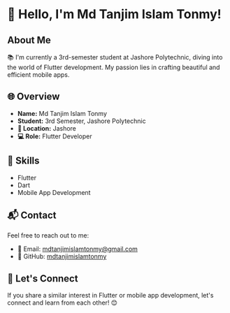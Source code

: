 # 👋 Hello, I'm Md Tanjim Islam Tonmy!

## About Me

📚 I'm currently a 3rd-semester student at Jashore Polytechnic, diving into the world of Flutter development. My passion lies in crafting beautiful and efficient mobile apps.

## 🌐 Overview

- **Name:** Md Tanjim Islam Tonmy
- **Student:** 3rd Semester, Jashore Polytechnic
- **📍 Location:** Jashore
- **💻 Role:** Flutter Developer

## 🚀 Skills

- Flutter
- Dart
- Mobile App Development

## 📬 Contact

Feel free to reach out to me:

- 📧 Email: mdtanjimislamtonmy@gmail.com
- 🐙 GitHub: [mdtanjimislamtonmy](https://github.com/mdtanjimislamtonmy)

## 🔗 Let's Connect

If you share a similar interest in Flutter or mobile app development, let's connect and learn from each other! 😊
